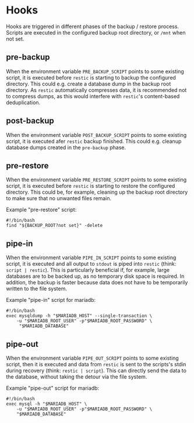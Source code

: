 # Hooks
Hooks are triggered in different phases of the backup / restore process. Scripts
are executed in the configured backup root directory, or `/mnt` when not set.

## pre-backup
When the environment variable `PRE_BACKUP_SCRIPT` points to some existing
script, it is executed before `restic` is starting to backup the configured
directory. This could e.g. create a database dump in the backup root directory.
As `restic` automatically compresses data, it is recommended not to compress
dumps, as this would interfere with `restic`'s content-based deduplication.

## post-backup
When the environment variable `POST_BACKUP_SCRIPT` points to some existing
script, it is executed afer `restic` backup finished. This could e.g. cleanup
database dumps created in the `pre-backup` phase.

## pre-restore
When the environment variable `PRE_RESTORE_SCRIPT` points to some existing
script, it is executed before `restic` is starting to restore the configured
directory. This could be, for example, cleaning up the backup root directory to
make sure that no unwanted files remain.

Example "pre-restore" script:
```
#!/bin/bash
find "${BACKUP_ROOT?not set}" -delete
```

## pipe-in
When the environment variable `PIPE_IN_SCRIPT` points to some existing script,
it is executed and all output to `stdout` is piped into `restic` (think: `script
| restic`). This is particularly beneficial if, for example, large databases are
to be backed up, as no temporary disk space is required. In addition, the backup
is faster because data does not have to be temporarily written to the file
system.

Example "pipe-in" script for mariadb:
```
#!/bin/bash
exec mysqldump -h "$MARIADB_HOST" --single-transaction \
    -u "$MARIADB_ROOT_USER" -p"$MARIADB_ROOT_PASSWORD" \
     "$MARIADB_DATABASE"
```

## pipe-out
When the environment variable `PIPE_OUT_SCRIPT` points to some existing script,
then it is executed and data from `restic` is sent to the scripts's stdin during
recovery (think: `restic | script`). This can directly send the data to the
database, without taking the detour via the file system.

Example "pipe-out" script for mariadb:
```
#!/bin/bash
exec mysql -h "$MARIADB_HOST" \
    -u "$MARIADB_ROOT_USER" -p"$MARIADB_ROOT_PASSWORD" \
    "$MARIADB_DATABASE"
```